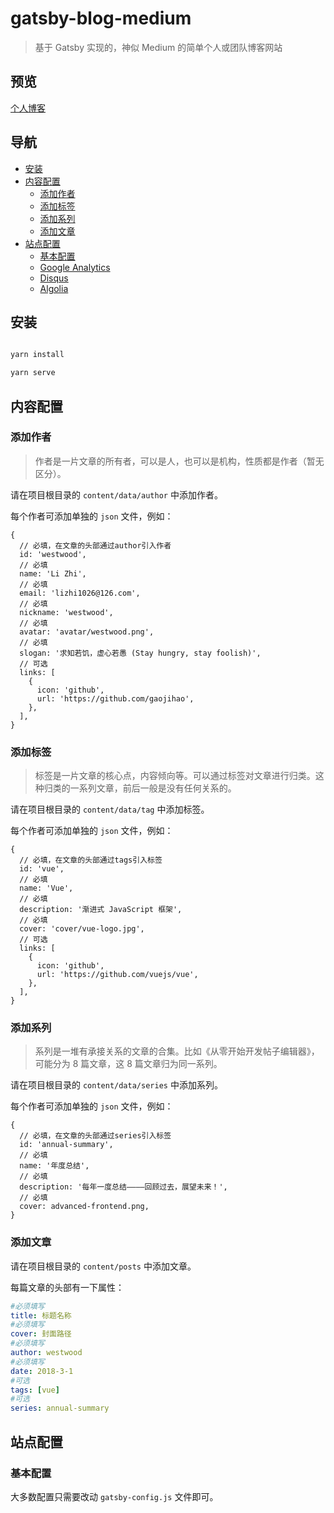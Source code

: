 # gatsby-blog-medium

> 基于 Gatsby 实现的，神似 Medium 的简单个人或团队博客网站

## 预览

[个人博客](https://lizhi1026.cc)

## 导航

- [安装](#安装)
- [内容配置](#内容配置)
  - [添加作者](#添加作者)
  - [添加标签](#添加标签)
  - [添加系列](#添加系列)
  - [添加文章](#添加文章)
- [站点配置](#站点配置)
  - [基本配置](#添加作者)
  - [Google Analytics](#google-analytics)
  - [Disqus](#disqus)
  - [Algolia](#algolia)

## 安装

```bash

yarn install

yarn serve
```

## 内容配置

### 添加作者

> 作者是一片文章的所有者，可以是人，也可以是机构，性质都是作者（暂无区分）。

请在项目根目录的 `content/data/author` 中添加作者。

每个作者可添加单独的 `json` 文件，例如：

```json5
{
  // 必填，在文章的头部通过author引入作者
  id: 'westwood',
  // 必填
  name: 'Li Zhi',
  // 必填
  email: 'lizhi1026@126.com',
  // 必填
  nickname: 'westwood',
  // 必填
  avatar: 'avatar/westwood.png',
  // 必填
  slogan: '求知若饥，虚心若愚 (Stay hungry, stay foolish)',
  // 可选
  links: [
    {
      icon: 'github',
      url: 'https://github.com/gaojihao',
    },
  ],
}
```

### 添加标签

> 标签是一片文章的核心点，内容倾向等。可以通过标签对文章进行归类。这种归类的一系列文章，前后一般是没有任何关系的。

请在项目根目录的 `content/data/tag` 中添加标签。

每个作者可添加单独的 `json` 文件，例如：

```json5
{
  // 必填，在文章的头部通过tags引入标签
  id: 'vue',
  // 必填
  name: 'Vue',
  // 必填
  description: '渐进式 JavaScript 框架',
  // 必填
  cover: 'cover/vue-logo.jpg',
  // 可选
  links: [
    {
      icon: 'github',
      url: 'https://github.com/vuejs/vue',
    },
  ],
}
```

### 添加系列

> 系列是一堆有承接关系的文章的合集。比如《从零开始开发帖子编辑器》，可能分为 8 篇文章，这 8 篇文章归为同一系列。

请在项目根目录的 `content/data/series` 中添加系列。

每个作者可添加单独的 `json` 文件，例如：

```json5
{
  // 必填，在文章的头部通过series引入标签
  id: 'annual-summary',
  // 必填
  name: '年度总结',
  // 必填
  description: '每年一度总结————回顾过去，展望未来！',
  // 必填
  cover: advanced-frontend.png,
}
```

### 添加文章

请在项目根目录的 `content/posts` 中添加文章。

每篇文章的头部有一下属性：

```yaml
#必须填写
title: 标题名称
#必须填写
cover: 封面路径
#必须填写
author: westwood
#必须填写
date: 2018-3-1
#可选
tags: [vue]
#可选
series: annual-summary
```

## 站点配置

### 基本配置

大多数配置只需要改动 `gatsby-config.js` 文件即可。
